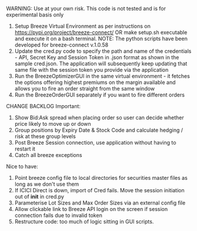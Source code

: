 WARNING: Use at your own risk. This code is not tested and is for experimental basis only

1. Setup Breeze Virtual Environment as per instructions on https://pypi.org/project/breeze-connect/ OR make setup.sh executable and execute it on a bash terminal. NOTE: The python scripts have been developed for breeze-connect v.1.0.58
2. Update the cred.py code to specify the path and name of the credentials - API, Secret Key and Session Token in .json format as shown in the sample cred.json. The application will subsequently keep updating that same file with the session token you provide via the application
3. Run the BreezeOptimizerGUI in the same virtual environment - it fetches the options offering highest premiums on the margin available and allows you to fire an order straight from the same window
4. Run the BreezeOrderGUI separately if you want to fire different orders


CHANGE BACKLOG
Important:
1. Show Bid:Ask spread when placing order so user can decide whether price likely to move up or down
2. Group positions by Expiry Date & Stock Code and calculate hedging / risk at these group levels
3. Post Breeze Session connection, use application without having to restart it
4. Catch all breeze exceptions

Nice to have:
1. Point breeze config file to local directories for securities master files as long as we don't use them
2. If ICICI Direct is down, import of Cred fails. Move the session initiation out of __init__ in cred.py
3. Parameterise Lot Sizes and Max Order Sizes via an external config file
4. Allow clickable link to Breeze API login on the screen if session connection fails due to invalid token
5. Restructure code: too much of logic sitting in GUI scripts.
